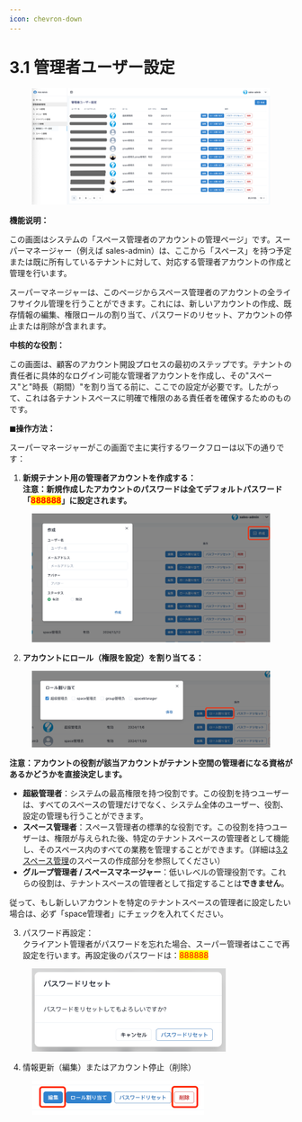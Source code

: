 ```yaml
---
icon: chevron-down
---
```


# 3.1 管理者ユーザー設定

<figure><img src="../.gitbook/assets/image (7).png" alt=""><figcaption></figcaption></figure>

**機能说明：**

この画面はシステムの「スペース管理者のアカウントの管理ページ」です。スーパーマネージャー（例えば sales-admin）は、ここから「スペース」を持つ予定または既に所有しているテナントに対して、対応する管理者アカウントの作成と管理を行います。

スーパーマネージャーは、このページからスペース管理者のアカウントの全ライフサイクル管理を行うことができます。これには、新しいアカウントの作成、既存情報の編集、権限ロールの割り当て、パスワードのリセット、アカウントの停止または削除が含まれます。

**中核的な役割：**

この画面は、顧客のアカウント開設プロセスの最初のステップです。テナントの責任者に具体的なログイン可能な管理者アカウントを作成し、その"スペース"と"時長（期間）"を割り当てる前に、ここでの設定が必要です。したがって、これは各テナントスペースに明確で権限のある責任者を確保するためのものです。



**◼︎操作方法：**

スーパーマネージャーがこの画面で主に実行するワークフローは以下の通りです：

1. **新規テナント用の管理者アカウントを作成する：**\
   **注意：新規作成したアカウントのパスワードは全てデフォルトパスワード「**<mark style="color:red;">**888888**</mark>**」に設定されます。**

<div align="left"><figure><img src="../.gitbook/assets/image (1) (1) (1) (1).png" alt="" width="563"><figcaption></figcaption></figure></div>

2. **アカウントにロール（権限を設定）を割り当てる：**

<div align="left"><figure><img src="../.gitbook/assets/image (2) (1) (1) (1).png" alt="" width="563"><figcaption></figcaption></figure></div>

**注意：アカウントの役割が該当アカウントがテナント空間の管理者になる資格があるかどうかを直接決定します。**



* **超級管理者**：システムの最高権限を持つ役割です。この役割を持つユーザーは、すべてのスペースの管理だけでなく、システム全体のユーザー、役割、設定の管理も行うことができます。
* **スペース管理者**：スペース管理者の標準的な役割です。この役割を持つユーザーは、権限が与えられた後、特定のテナントスペースの管理者として機能し、そのスペース内のすべての業務を管理することができます。（詳細は[3.2 スペース管理](3.2-kong-jian-guan-li.md)のスペースの作成部分を参照してください）
* **グループ管理者 / スペースマネージャー**：低いレベルの管理役割です。これらの役割は、テナントスペースの管理者として指定することは**できません**。

従って、もし新しいアカウントを特定のテナントスペースの管理者に設定したい場合は、必ず「space管理者」にチェックを入れてください。



3. パスワード再設定：\
   クライアント管理者がパスワードを忘れた場合、スーパー管理者はここで再設定を行います。再設定後のパスワードは：<mark style="color:red;">888888</mark>

<div align="left"><figure><img src="../.gitbook/assets/image (3) (1) (1) (1).png" alt="" width="345"><figcaption></figcaption></figure></div>



4. 情報更新（編集）またはアカウント停止（削除）

<div align="left"><figure><img src="../.gitbook/assets/image (4) (1) (1).png" alt="" width="306"><figcaption></figcaption></figure></div>
